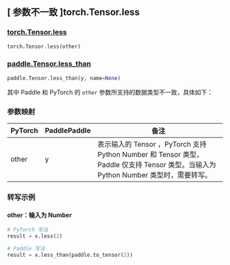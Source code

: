## [ 参数不一致 ]torch.Tensor.less

### [torch.Tensor.less](https://pytorch.org/docs/stable/generated/torch.Tensor.less.html)

```python
torch.Tensor.less(other)
```

### [paddle.Tensor.less_than](https://www.paddlepaddle.org.cn/documentation/docs/zh/develop/api/paddle/Tensor_cn.html#less-than-y-name-none)

```python
paddle.Tensor.less_than(y, name=None)
```

其中 Paddle 和 PyTorch 的 `other` 参数所支持的数据类型不一致，具体如下：
### 参数映射

| PyTorch                          | PaddlePaddle                 | 备注                                                   |
|----------------------------------|------------------------------| ------------------------------------------------------ |
| other  |  y  | 表示输入的 Tensor ，PyTorch 支持 Python Number 和 Tensor 类型， Paddle 仅支持 Tensor 类型。当输入为 Python Number 类型时，需要转写。  |

### 转写示例
#### other：输入为 Number
```python
# PyTorch 写法
result = x.less(2)

# Paddle 写法
result = x.less_than(paddle.to_tensor(2))
```
